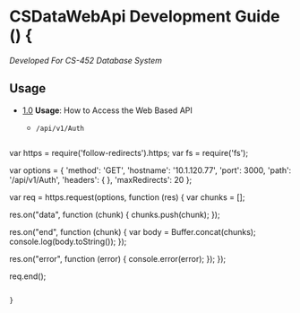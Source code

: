 # CSDataWebApi Development Guide () {

*Developed For CS-452 Database System*


## Usage

<a name="API-Usage"></a><a name="1.0"></a>
 - [1.0](#API-Usage) **Usage**: How to Access the Web Based API

   - `/api/v1/Auth`

   ```javascript
var https = require('follow-redirects').https;
var fs = require('fs');

var options = {
  'method': 'GET',
  'hostname': '10.1.120.77',
  'port': 3000,
  'path': '/api/v1/Auth',
  'headers': {
  },
  'maxRedirects': 20
};

var req = https.request(options, function (res) {
  var chunks = [];

  res.on("data", function (chunk) {
    chunks.push(chunk);
  });

  res.on("end", function (chunk) {
    var body = Buffer.concat(chunks);
    console.log(body.toString());
  });

  res.on("error", function (error) {
    console.error(error);
  });
});

req.end();
   ```

}
